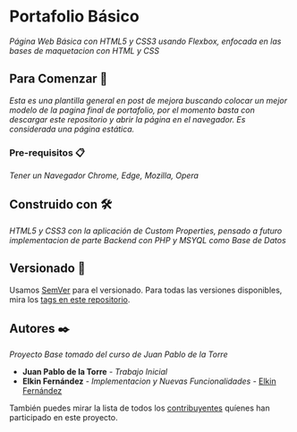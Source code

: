 # Portafolio Básico

_Página Web Básica con HTML5 y CSS3 usando Flexbox, enfocada en las bases de maquetacion con HTML y CSS_

## Para Comenzar 🚀

_Esta es una plantilla general en post de mejora buscando colocar un mejor modelo de la pagina final de portafolio, por el momento basta con descargar este repositorio y abrir la página en el navegador. Es considerada una página estática._

### Pre-requisitos 📋

_Tener un Navegador Chrome, Edge, Mozilla, Opera_

## Construido con 🛠️

_HTML5 y CSS3 con la aplicación de Custom Properties, pensado a futuro implementacion de parte Backend con PHP y MSYQL como Base de Datos_

## Versionado 📌

Usamos [SemVer](http://semver.org/) para el versionado. Para todas las versiones disponibles, mira los [tags en este repositorio](https://github.com/efernandez21/portafoliotest/tags).

## Autores ✒️

_Proyecto Base tomado del curso de Juan Pablo de la Torre_

* **Juan Pablo de la Torre** - *Trabajo Inicial* 
* **Elkin Fernández** - *Implementacion y Nuevas Funcionalidades* - [Elkin Fernández](https://github.com/efernandez21)

También puedes mirar la lista de todos los [contribuyentes](https://github.com/efernandez21/portafoliotest/graphs/contributors) quíenes han participado en este proyecto. 